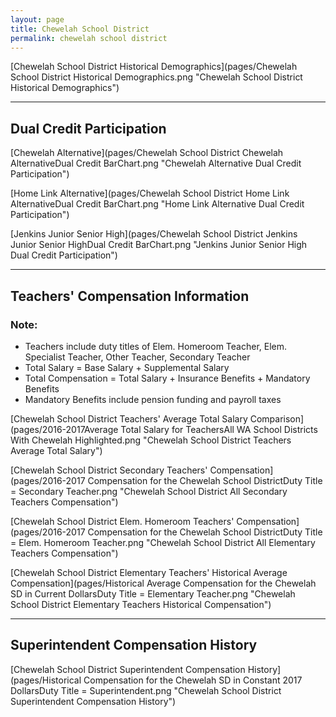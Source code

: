 ```yaml
---
layout: page
title: Chewelah School District
permalink: chewelah school district
---
```



[Chewelah School District Historical Demographics](pages/Chewelah School District Historical Demographics.png "Chewelah School District Historical Demographics")

___

## Dual Credit Participation

[Chewelah Alternative](pages/Chewelah School District Chewelah AlternativeDual Credit BarChart.png "Chewelah Alternative Dual Credit Participation")

[Home Link Alternative](pages/Chewelah School District Home Link AlternativeDual Credit BarChart.png "Home Link Alternative Dual Credit Participation")

[Jenkins Junior Senior High](pages/Chewelah School District Jenkins Junior Senior HighDual Credit BarChart.png "Jenkins Junior Senior High Dual Credit Participation")


___

## Teachers' Compensation Information
### Note:
- Teachers include duty titles of Elem. Homeroom Teacher, Elem. Specialist Teacher, Other Teacher, Secondary Teacher
- Total Salary = Base Salary + Supplemental Salary
- Total Compensation = Total Salary + Insurance Benefits + Mandatory Benefits
- Mandatory Benefits include pension funding and payroll taxes

[Chewelah School District Teachers' Average Total Salary Comparison](pages/2016-2017Average Total Salary for TeachersAll WA School Districts With Chewelah Highlighted.png "Chewelah School District Teachers Average Total Salary")

[Chewelah School District Secondary Teachers' Compensation](pages/2016-2017 Compensation for the Chewelah School DistrictDuty Title = Secondary Teacher.png "Chewelah School District All Secondary Teachers Compensation")

[Chewelah School District Elem. Homeroom Teachers' Compensation](pages/2016-2017 Compensation for the Chewelah School DistrictDuty Title = Elem. Homeroom Teacher.png "Chewelah School District All Elementary Teachers Compensation")

[Chewelah School District Elementary Teachers' Historical Average Compensation](pages/Historical Average Compensation for the Chewelah SD in Current DollarsDuty Title = Elementary Teacher.png "Chewelah School District Elementary Teachers Historical Compensation")


___

## Superintendent Compensation History

[Chewelah School District Superintendent Compensation History](pages/Historical Compensation for the Chewelah SD in Constant 2017 DollarsDuty Title = Superintendent.png "Chewelah School District Superintendent Compensation History")

